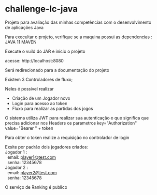 # challenge-lc-java

Projeto para avaliação das minhas competências com o desenvolvimento de aplicações Java 

Para execultar o projeto, verifique se a maquina possui as dependencias :
JAVA 11
MAVEN

Execute o vuild do JAR e inicio o projeto 

acesse: http://localhost:8080

Será redirecionado para a documentação do projeto 

Existem 3 Controladores de fluxo;

Neles é possivel realizar 
  - Criação de um Jogador novo 
  - Login para acesso ao token
  - Fluxo para realizar as partidas dos jogos

O sistema utiliza JWT para realizar sua autenticação o que significa que precisa adicionar nos Headers os parametros
key="Authorization" value="Bearer " + token

Para obter o token realize a requisição no controlador de login

Exsite por padrão dois jogadores criados: \
  Jogador 1 :\
    &nbsp; email: player1@test.com\
    &nbsp; senha: 12345678\
  Jogador 2 :\
    &nbsp; email: player2@test.com\
    &nbsp; senha: 12345678
    
O serviço de Ranking é publico

